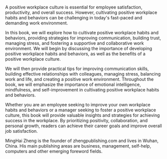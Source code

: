 

A positive workplace culture is essential for employee satisfaction, productivity, and overall success. However, cultivating positive workplace habits and behaviors can be challenging in today's fast-paced and demanding work environment.

In this book, we will explore how to cultivate positive workplace habits and behaviors, providing strategies for improving communication, building trust, managing stress, and fostering a supportive and collaborative work environment. We will begin by discussing the importance of developing positive workplace habits and behaviors, as well as the benefits of a positive workplace culture.

We will then provide practical tips for improving communication skills, building effective relationships with colleagues, managing stress, balancing work and life, and creating a positive work environment. Throughout the book, we will emphasize the importance of emotional intelligence, mindfulness, and self-improvement in cultivating positive workplace habits and behaviors.

Whether you are an employee seeking to improve your own workplace habits and behaviors or a manager seeking to foster a positive workplace culture, this book will provide valuable insights and strategies for achieving success in the workplace. By prioritizing positivity, collaboration, and personal growth, readers can achieve their career goals and improve overall job satisfaction.


MingHai Zheng is the founder of zhengpublishing.com and lives in Wuhan, China. His main publishing areas are business, management, self-help, computers and other emerging foreword fields.
